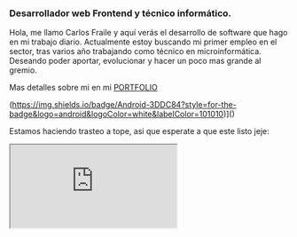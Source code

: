 ### Desarrollador web Frontend y técnico informático.

Hola, me llamo Carlos Fraile y aquí verás el desarrollo de software que hago en mi trabajo diario.
Actualmente estoy buscando mi primer empleo en el sector, tras varios año trabajando como técnico en microinformática.
Deseando poder aportar, evolucionar y hacer un poco mas grande al gremio.

Mas detalles sobre mi en mi <a href="https://cmfg.dev">PORTFOLIO</a>

(https://img.shields.io/badge/Android-3DDC84?style=for-the-badge&logo=android&logoColor=white&labelColor=101010)]()




<!--
**NakoWhiteDevity/NakoWhiteDevity** is a ✨ _special_ ✨ repository because its `README.md` (this file) appears on your GitHub profile.

Here are some ideas to get you started:

- 🔭 I’m currently working on ...
- 🌱 I’m currently learning ...
- 👯 I’m looking to collaborate on ...
- 🤔 I’m looking for help with ...
- 💬 Ask me about ...
- 📫 How to reach me: ...
- 😄 Pronouns: ...
- ⚡ Fun fact: ...
-->

Estamos haciendo trasteo a tope, asi que esperate a que este listo jeje:
<iframe src="https://cmfg.dev"></iframe>
